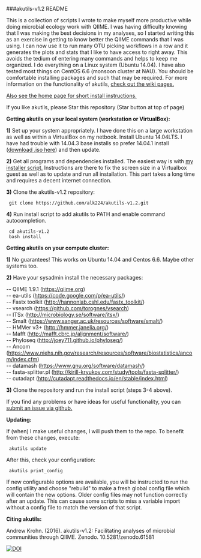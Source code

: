 ###akutils-v1.2 README  


This is a collection of scripts I wrote to make myself more productive while doing microbial ecology work with QIIME. I was having difficulty knowing that I was making the best decisions in my analyses, so I started writing this as an exercise in getting to know better the QIIME commands that I was using. I can now use it to run many OTU picking workflows in a row and it generates the plots and stats that I like to have access to right away. This avoids the tedium of entering many commands and helps to keep me organized. I do everything on a Linux system (Ubuntu 14.04). I have also tested most things on CentOS 6.6 (monsoon cluster at NAU). You should be comfortable installing packages and such that may be required. For more information on the functionality of akutils, [check out the wiki pages.](https://github.com/alk224/akutils-v1.2/wiki)  

[Also see the home page for short install instructions.](http://alk224.github.io/akutils-v1.2/)  

If you like akutils, please Star this repository (Star button at top of page)

**Getting akutils on your local system (workstation or VirtualBox):**

**1)** Set up your system appropriately. I have done this on a large workstation as well as within a VirtualBox on my netbook. Install Ubuntu 14.04LTS. I have had trouble with 14.04.3 base installs so prefer 14.04.1 install ([download .iso here](http://old-releases.ubuntu.com/releases/14.04.2/ubuntu-14.04.1-desktop-amd64.iso)) and then update.

**2)** Get all programs and dependencies installed. The easiest way is with [my installer script.](https://github.com/alk224/akutils_ubuntu_installer) Instructions are there to fix the screen size in a Virtualbox guest as well as to update and run all installation. This part takes a long time and requires a decent internet connection.

**3)** Clone the akutils-v1.2 repository:

     git clone https://github.com/alk224/akutils-v1.2.git

**4)** Run install script to add akutils to PATH and enable command autocompletion.

     cd akutils-v1.2  
     bash install  

**Getting akutils on your compute cluster:**  

**1)** No guarantees! This works on Ubuntu 14.04 and Centos 6.6. Maybe other systems too.  

**2)** Have your sysadmin install the necessary packages:  

 -- QIIME 1.9.1 (https://qiime.org)  
 -- ea-utils (https://code.google.com/p/ea-utils/)  
 -- Fastx toolkit (http://hannonlab.cshl.edu/fastx_toolkit/)  
 -- vsearch (https://github.com/torognes/vsearch)  
 -- ITSx (http://microbiology.se/software/itsx/)  
 -- Smalt (https://www.sanger.ac.uk/resources/software/smalt/)  
 -- HMMer v3+ (http://hmmer.janelia.org/)  
 -- Mafft (http://mafft.cbrc.jp/alignment/software/)  
 -- Phyloseq (http://joey711.github.io/phyloseq/)  
 -- Ancom (https://www.niehs.nih.gov/research/resources/software/biostatistics/ancom/index.cfm)  
 -- datamash (https://www.gnu.org/software/datamash/)  
 -- fasta-splitter.pl (http://kirill-kryukov.com/study/tools/fasta-splitter/)  
 -- cutadapt (http://cutadapt.readthedocs.io/en/stable/index.html)  

**3)** Clone the repository and run the install script (steps 3-4 above).  

If you find any problems or have ideas for useful functionality, you can [submit an issue via github.](https://github.com/alk224/akutils-v1.2/issues)  

**Updating:**  

If (when) I make useful changes, I will push them to the repo. To benefit from these changes, execute:  

     akutils update

After this, check your configuration:  

     akutils print_config  

If new configurable options are available, you will be instructed to run the config utility and choose "rebuild" to make a fresh global config file which will contain the new options. Older config files may not function correctly after an update. This can cause some scripts to miss a variable import without a config file to match the version of that script.  

**Citing akutils:**  

Andrew Krohn. (2016). akutils-v1.2: Facilitating analyses of microbial communities through QIIME. Zenodo. 10.5281/zenodo.61581

[![DOI](https://zenodo.org/badge/doi/10.5281/zenodo.61581.svg)](http://dx.doi.org/10.5281/zenodo.61581)
